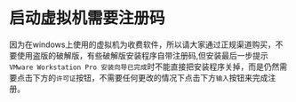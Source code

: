 # 启动虚拟机需要注册码

因为在windows上使用的虚拟机为收费软件，所以请大家通过正规渠道购买，不要使用盗版的破解版，有些破解版安装程序自带注册码,但安装最后一步提示`VMware Workstation Pro 安装向导已完成`时不能直接把安装程序关掉，而是仍然需要点击下方的`许可证`按钮，不需要任何更改的情况下点击下方`输入`按钮来完成注册。
